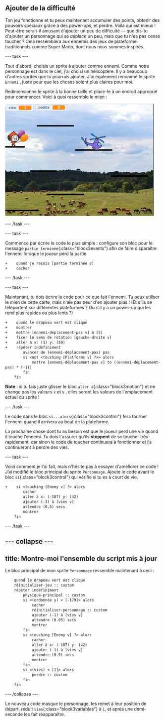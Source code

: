 ## Ajouter de la difficulté

Ton jeu fonctionne et tu peux maintenant accumuler des points, obtenir des pouvoirs spéciaux grâce à des power-ups, et perdre. Voilà qui est mieux ! Peut-être serait-il amusant d'ajouter un peu de difficulté — que dis-tu d'ajouter un personnage qui se déplace un peu, mais que tu n'es pas censé toucher ? Cela ressemblera aux ennemis des jeux de plateforme traditionnels comme Super Mario, dont nous nous sommes inspirés.

--- task ---

Tout d'abord, choisis un sprite à ajouter comme ennemi. Comme notre personnage est dans le ciel, j'ai choisi un hélicoptère. Il y a beaucoup d'autres sprites que tu pourrais ajouter. J'ai également renommé le sprite `Ennemi` , juste pour que les choses soient plus claires pour moi.

Redimensionne le sprite à la bonne taille et place-le à un endroit approprié pour commencer. Voici à quoi ressemble le mien :

![Le sprite de l'hélicoptère ennemi](images/enemySprite.png)

--- /task ---

--- task ---

Commence par écrire le code le plus simple : configure son bloc pour le message `partie terminée`{:class="block3events"} afin de faire disparaître l'ennemi lorsque le joueur perd la partie.

```blocks3
+    quand je reçois [partie terminée v]
+    cacher
```

--- /task ---

--- task ---

Maintenant, tu dois écrire le code pour ce que fait l'ennemi. Tu peux utiliser le mien de cette carte, mais n'aie pas peur d'en ajouter plus ! (Et s'ils se téléportent sur différentes plateformes ? Ou s'il y a un power-up qui les rend plus rapides ou plus lents ?)

```blocks3
+    quand le drapeau vert est cliqué
+    montrer
+    mettre [ennemi-déplacement-pas v] à [5]
+    fixer le sens de rotation [gauche-droite v]
+    aller à x: (1) y: (59)
+    répéter indéfiniment
        avancer de (ennemi-déplacement-pas) pas
        si <not <touching [Platforms v] ?>> alors
            mettre [ennemi-déplacement-pas v] to ((ennemi-déplacement-pas) * (-1))
        fin
    fin
```

**Note** : si tu fais juste glisser le bloc `aller à`{:class="block3motion"} et ne change pas les valeurs `x` et `y` , elles seront les valeurs de l'emplacement actuel du sprite !

--- /task ---

Le code dans le bloc `si...alors`{:class="block3control"} fera tourner l'ennemi quand il arrivera au bout de la plateforme.

La prochaine chose dont tu as besoin est que le joueur perd une vie quand il touche l’ennemi. Tu dois t'assurer qu'ils **stoppent** de se toucher très rapidement, car sinon le code de toucher continuera à fonctionner et ils continueront à perdre des vies.

--- task ---

Voici comment je l'ai fait, mais n'hésite pas à essayer d'améliorer ce code ! J’ai modifié le bloc principal du sprite `Personnage`. Ajoute le code avant le bloc `si`{:class="block3control"} qui vérifie si tu es à court de vie.

```blocks3
+    si <touching [Enemy v] ?> alors
        cacher
        aller à x: (-187) y: (42)
        ajouter (-1) à [vies v]
        attendre (0.5) secs
        montrer
    fin
```

--- /task ---

--- collapse ---
---
title: Montre-moi l'ensemble du script mis à jour
---

Le bloc principal de mon sprite `Personnage` ressemble maintenant à ceci :

```blocks3
    quand le drapeau vert est cliqué
    réinitialiser-jeu :: custom
    répéter indéfiniment
        physique-principal :: custom
        si <(ordonnée y) < [-179]> alors
            cacher
            réinitialiser-personnage :: custom
            ajouter (-1) à [vies v]
            attendre (0.05) secs
            montrer
        fin
        si <touching [Enemy v] ?> alors
            cacher
            aller à x: (-187) y: (42)
            ajouter (-1) à [vies v]
            attendre (0.5) secs
            montrer
        fin
        si <(vies) < [1]> alors
            perdre :: custom
        fin
    fin
```

--- /collapse ---

Le nouveau code masque le personnage, les remet à leur position de départ, réduit `vies`{:class="block3variables"} à `1`, et après une demi-seconde les fait réapparaître.
